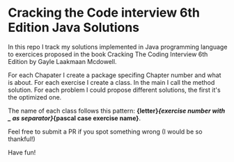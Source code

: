 # Cracking the Code interview 6th Edition Java Solutions
In this repo I track my solutions implemented in Java programming language to exercices proposed in the book Cracking The Coding Interview 6th Edition by Gayle Laakmaan Mcdowell.

For each Chapater I create a package specifing Chapter number and what is about. For each exercise I create a class. In the main I call the method solution. For each problem I could propose different solutions, the first it's the optimized one. 

The name of each class follows this pattern: 
**{letter}_{exercise number with _ as separator}_{pascal case exercise name}**.

Feel free to submit a PR if you spot something wrong (I would be so thankful!)

Have fun!
